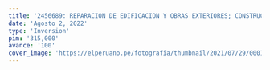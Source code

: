 ```yaml
---
title: '2456689: REPARACION DE EDIFICACION Y OBRAS EXTERIORES; CONSTRUCCION DE BAÑO O SERVICIOS SANITARIOS; ADQUISICION DE MUSEOGRAFIA; EN EL(LA) MONUMENTO CONMEMORATIVO DE LA BATALLA DE AYACUCHO (OBELISCO), DISTRITO DE QUINUA, PROVINCIA HUAMANGA, DEPARTAMENTO AYACUCHO'
date: 'Agosto 2, 2022'
type: 'Inversion'
pim: '315,000'
avance: '100'
cover_image: 'https://elperuano.pe/fotografia/thumbnail/2021/07/29/000125350M.jpg'
---
```

